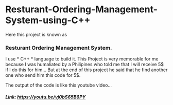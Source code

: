 # Resturant-Ordering-Management-System-using-C++

Here this project is known as 
### Resturant Ordering Management System.
I use * C++ * language to build it.
This Project is very memorable for me because I was humaliated by a Philipines who told me that I will receive 5$ if I do this for him...
But at the end of this project he said that he find another one who send him this code for 5$.

The output of the code is like this youtube video...
##### Link: https://youtu.be/vj0bS65B6PY
